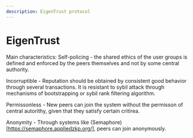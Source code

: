 ```yaml
---
description: EigenTrust protocol
---
```


# EigenTrust

Main characteristics:
Self-policing - the shared ethics of the user groups is defined and enforced by the peers themselves and not by some central authority.

Incorruptible - Reputation should be obtained by consistent good behavior through several transactions. It is resistant to sybil attack through mechanisms of bootstrapping or sybil rank filtering algorithm.

Permissonless - New peers can join the system without the permisson of central autorithy, given that they satisfy certain critirea.

Anonymity - Through systems like (Semaphore)[https://semaphore.appliedzkp.org/], peers can join anonymously.
